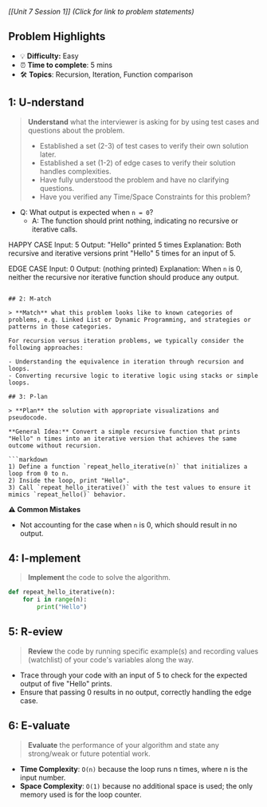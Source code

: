 *[[Unit 7 Session 1]] (Click for link to problem statements)*

## Problem Highlights

* 💡 **Difficulty:** Easy
* ⏰ **Time to complete**: 5 mins
* 🛠️ **Topics**: Recursion, Iteration, Function comparison
    
## 1: U-nderstand
 
> **Understand** what the interviewer is asking for by using test cases and questions about the problem.
> - Established a set (2-3) of test cases to verify their own solution later.
> - Established a set (1-2) of edge cases to verify their solution handles complexities.
> - Have fully understood the problem and have no clarifying questions.
> - Have you verified any Time/Space Constraints for this problem?

- Q: What output is expected when `n = 0`?
  - A: The function should print nothing, indicating no recursive or iterative calls.

HAPPY CASE
Input: 5
Output: "Hello" printed 5 times
Explanation: Both recursive and iterative versions print "Hello" 5 times for an input of 5.

EDGE CASE
Input: 0
Output: (nothing printed)
Explanation: When `n` is 0, neither the recursive nor iterative function should produce any output.
```
   
## 2: M-atch

> **Match** what this problem looks like to known categories of problems, e.g. Linked List or Dynamic Programming, and strategies or patterns in those categories.

For recursion versus iteration problems, we typically consider the following approaches:

- Understanding the equivalence in iteration through recursion and loops.
- Converting recursive logic to iterative logic using stacks or simple loops.

## 3: P-lan

> **Plan** the solution with appropriate visualizations and pseudocode.

**General Idea:** Convert a simple recursive function that prints "Hello" n times into an iterative version that achieves the same outcome without recursion.

```markdown
1) Define a function `repeat_hello_iterative(n)` that initializes a loop from 0 to n.
2) Inside the loop, print "Hello".
3) Call `repeat_hello_iterative()` with the test values to ensure it mimics `repeat_hello()` behavior.
```

**⚠️ Common Mistakes**

- Not accounting for the case when `n` is 0, which should result in no output.

## 4: I-mplement

> **Implement** the code to solve the algorithm.

```python
def repeat_hello_iterative(n):
    for i in range(n):
        print("Hello")
```

## 5: R-eview

> **Review** the code by running specific example(s) and recording values (watchlist) of your code's variables along the way.

- Trace through your code with an input of 5 to check for the expected output of five "Hello" prints.
- Ensure that passing 0 results in no output, correctly handling the edge case.

## 6: E-valuate

> **Evaluate** the performance of your algorithm and state any strong/weak or future potential work.

* **Time Complexity**: `O(n)` because the loop runs n times, where n is the input number.
* **Space Complexity**: `O(1)` because no additional space is used; the only memory used is for the loop counter.
